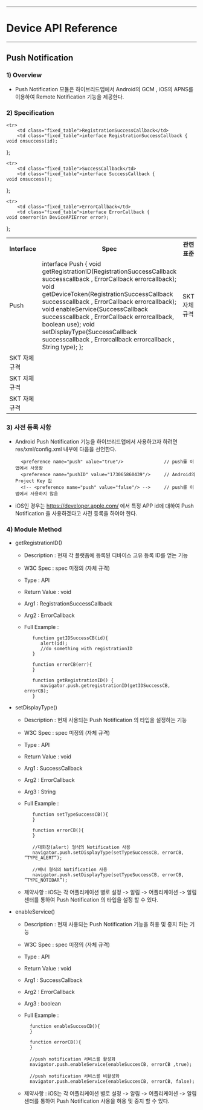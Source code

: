 <!--
{
	"id": 6524 ,
	
	"title": "Push Notification",
	"outline": "Push Notification 모듈은 하이브리드앱에서 Android의 GCM , iOS의 APNS를 이용하여 Remote Notification 기능을 제공한다." ,
	
	"tags" : ["runtime"],
	
	"order": [6, 5, 24],
	"thumbnail": "6.1.00.runtime_structure.png"
}
-->

----------

# Device API Reference 

----------

## Push Notification 

### 1) Overview

- Push Notification 모듈은 하이브리드앱에서 Android의 GCM , iOS의 APNS를 이용하여 Remote Notification 기능을 제공한다.

### 2) Specification

<table class="table table-bordered">
	<tr>
		<th class="fixed_table">Interface</th>
		<th class="fixed_table">Spec</th>
		<th>관련 표준</th>
	</tr>
	<tr>
		<td class="fixed_table">Push</td>
		<td class="fixed_table">interface Push {
	void getRegistrationID(RegistrationSuccessCallback successcallback , ErrorCallback errorcallback);
	void getDeviceToken(RegistrationSuccessCallback successcallback , ErrorCallback errorcallback);
	void enableService(SuccessCallback successcallback , ErrorCallback errorcallback, boolean use);
	void setDisplayType(SuccessCallback successcallback , Errorcallback  errorcallback , String type);
};
		</td>
		<td>SKT 자체 규격</td>
	</tr>

	<tr>
		<td class="fixed_table">RegistrationSuccessCallback</td>
		<td class="fixed_table">interface RegistrationSuccessCallback {
	void onsuccess(id);
};
		</td>
		<td>SKT 자체 규격</td>
	</tr>

	<tr>
		<td class="fixed_table">SuccessCallback</td>
		<td class="fixed_table">interface SuccessCallback {
	void onsuccess();
};
		</td>
		<td>SKT 자체 규격</td>
	</tr>

	<tr>
		<td class="fixed_table">ErrorCallback</td>
		<td class="fixed_table">interface ErrorCallback {
	void onerror(in DeviceAPIError error);
};
		</td>
		<td>SKT 자체 규격</td>
	</tr>
</table>

### 3) 사전 등록 사항 

- Android Push Notification 기능을 하이브리드앱에서 사용하고자 하려면 res/xml/config.xml 내부에 다음을 선언한다. 

		<preference name="push" value="true"/>               // push를 이 앱에서 사용함 
		<preference name="pushID" value="173065860439"/>     // Android의 Project Key 값 
		<!-- <preference name="push" value="false"/> -->     // push를 이 앱에서 사용하지 않음 

- iOS인 경우는 https://developer.apple.com/ 에서 특정 APP id에 대하여 Push Notification 을 사용하겠다고 사전 등록을 하여야 한다.

### 4) Module Method

- getRegistrationID()

	- Description : 현재 각 플랫폼에 등록된 디바이스 고유 등록 ID를 얻는 기능
	- W3C Spec : spec 미정의 (자체 규격)
	- Type : API 
	- Return Value : void
	- Arg1 : RegistrationSuccessCallback
	- Arg2 : ErrorCallback
	- Full Example : 

			 function getIDSuccessCB(id){
			  	alert(id);
				//do something with registrationID
			 }

			 function errorCB(err){
			 }

			 function getRegistrationID() {
			   	navigator.push.getregistrationID(getIDSuccessCB, errorCB);
			 }
			
- setDisplayType()

	- Description : 현재 사용되는 Push Notification 의 타입을 설정하는 기능
	- W3C Spec : spec 미정의 (자체 규격)
	- Type : API 
	- Return Value : void
	- Arg1 : SuccessCallback
	- Arg2 : ErrorCallback
	- Arg3 : String
	- Full Example : 

			 function setTypeSuccessCB(){
			 }

			 function errorCB(){
			 }
			
			 //대화창(alert) 형식의 Notification 사용 
			 navigator.push.setDisplayType(setTypeSuccessCB, errorCB, ”TYPE_ALERT”);

			 //배너 형식의 Notification 사용 
			 navigator.push.setDisplayType(setTypeSuccessCB, errorCB, ”TYPE_NOTIBAR”); 

	- 제약사항 : iOS는 각 어플리케이션 별로 설정 -> 알림 -> 어플리케이션 -> 알림센터를 통하여 Push Notification 의 타입을 설정 할 수 있다. 

- enableService()

	- Description : 현재 사용되는 Push Notification 기능을 허용 및 중지 하는 기능
	- W3C Spec : spec 미정의 (자체 규격)
	- Type : API 
	- Return Value : void
	- Arg1 : SuccessCallback
	- Arg2 : ErrorCallback
	- Arg3 : boolean
	- Full Example : 

			function enableSuccesCB(){
			}

			function errorCB(){
			}

			//push notification 서비스를 활성화
			navigator.push.enableService(enableSuccesCB, errorCB ,true);

			//push notification 서비스를 비활성화 
			navigator.push.enableService(enableSuccesCB, errorCB, false);

	- 제약사항 : iOS는 각 어플리케이션 별로 설정 -> 알림 -> 어플리케이션 -> 알림센터를 통하여 Push Notification 사용을 허용 및 중지 할 수 있다. 